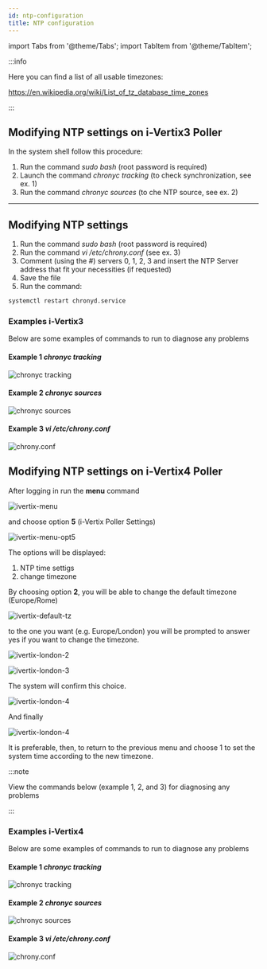 ```yaml
---
id: ntp-configuration
title: NTP configuration
---
```


import Tabs from '@theme/Tabs';
import TabItem from '@theme/TabItem';

:::info

Here you can find a list of all usable timezones:

https://en.wikipedia.org/wiki/List_of_tz_database_time_zones


:::

<Tabs>
<TabItem value="i-Vertix3" label="i-Vertix3 (Central & Poller)" default>

## Modifying NTP settings on i-Vertix3 Poller

In the system shell follow this procedure:

1. Run the command *sudo bash* (root password is required)
2. Launch the command *chronyc tracking* (to check synchronization, see ex. 1)
3. Run the command *chronyc sources* (to che NTP source, see ex. 2)

---
## Modifying NTP settings

1. Run the command *sudo bash* (root password is required)
2. Run the command *vi /etc/chrony.conf* (see ex. 3)
3. Comment (using the *#*) servers 0, 1, 2, 3 and insert the NTP Server address that fit your necessities (if
requested)
4. Save the file
5. Run the command:
```bash
systemctl restart chronyd.service
```

### Examples i-Vertix3

Below are some examples of commands to run to diagnose any problems

#### Example 1 *chronyc tracking*

![chronyc tracking](../../assets/setup-startup-central-poller/chronyc-tracking.png)

#### Example 2 *chronyc sources*

![chronyc sources](../../assets/setup-startup-central-poller/chronyc-sources.png)

#### Example 3 *vi /etc/chrony.conf*

![chrony.conf](../../assets/setup-startup-central-poller/chrony-conf.png)

</TabItem>
<TabItem value="i-Vertix4" label="i-Vertix4 (Poller)">

## Modifying NTP settings on i-Vertix4 Poller

After logging in run the **menu** command

![ivertix-menu](../../assets/setup-startup-central-poller/ivertix-menu-v4.png)

and choose option **5** (i-Vertix Poller Settings)

![ivertix-menu-opt5](../../assets/setup-startup-central-poller/ivertix-menu-opt5-v4.png)

The options will be displayed:
1. NTP time settigs
2. change timezone

By choosing option **2**, you will be able to change the default timezone (Europe/Rome)

![ivertix-default-tz](../../assets/setup-startup-central-poller/change-default-ntp-v4.png)

to the one you want (e.g. Europe/London) you will be prompted to answer yes if you want to change the timezone.

![ivertix-london-2](../../assets/setup-startup-central-poller/change-default-ntp_2-v4.png)

![ivertix-london-3](../../assets/setup-startup-central-poller/change-default-ntp_3-v4.png)

The system will confirm this choice.

![ivertix-london-4](../../assets/setup-startup-central-poller/change-default-ntp_4-v4.png)

And finally

![ivertix-london-4](../../assets/setup-startup-central-poller/change-default-ntp_5-v4.png)

It is preferable, then, to return to the previous menu and choose 1 to set the system time according to the new timezone.


:::note

View the commands below (example 1, 2, and 3) for diagnosing any problems

:::

### Examples i-Vertix4

Below are some examples of commands to run to diagnose any problems

#### Example 1 *chronyc tracking*

![chronyc tracking](../../assets/setup-startup-central-poller/chronyc-tracking.png)

#### Example 2 *chronyc sources*

![chronyc sources](../../assets/setup-startup-central-poller/chronyc-sources.png)

#### Example 3 *vi /etc/chrony.conf*

![chrony.conf](../../assets/setup-startup-central-poller/chrony-conf.png)

</TabItem>
</Tabs>